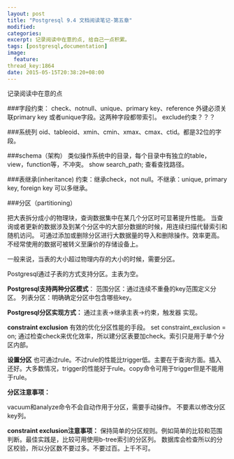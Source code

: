 ```yaml
---
layout: post
title: "Postgresql 9.4 文档阅读笔记-第五章"
modified:
categories: 
excerpt: 记录阅读中在意的点, 给自己一点积累。
tags: [postgresql,documentation]
image:
  feature:
thread_key:1864
date: 2015-05-15T20:38:20+08:00
---
```


记录阅读中在意的点

###字段约束：
check、notnull、unique、primary key、reference
外键必须关联primary key 或者unique字段。这两种字段都带索引。
exclude约束？？？

###系统列
oid、tableoid、xmin、cmin、xmax、cmax、ctid。都是32位的字段。

###schema（架构）
类似操作系统中的目录，每个目录中有独立的table，view，function等，不冲突。
show search_path; 查看查找路径。

###表继承(inheritance)
约束：继承check，not null。不继承：unique, primary key, foreign key
可以多继承。

###分区（partitioning）

把大表拆分成小的物理块，查询数据集中在某几个分区时可显著提升性能。
当查询或者更新的数据涉及到某个分区中的大部分数据的时候，用连续扫描代替索引和随机访问。
可通过添加或删除分区进行大数据量的导入和删除操作。效率更高。
不经常使用的数据可被转义至廉价的存储设备上。

一般来说，当表的大小超过物理内存的大小的时候，需要分区。

Postgresql通过子表的方式支持分区。主表为空。

**Postgresql支持两种分区模式**：
范围分区：通过连续不重叠的key范围定义分区。
列表分区：明确确定分区中包含哪些key。

**Postgresql分区实现方式：**
通过主表->继承主表->约束，触发器 实现。

**constraint exclusion**
有效的优化分区性能的手段。
set constraint_exclusion = on;
通过检查check来优化效率，所以建分区表要加check。索引只是用于单个分区内部。

**设置分区**
也可通过rule。不过rule的性能比trigger低。主要在于查询方面。插入还好。大多数情况，trigger的性能好于rule。copy命令可用于trigger但是不能用于rule。

**分区注意事项：**

vacuum和analyze命令不会自动作用于分区，需要手动操作。
不要素以修改分区key列。

**constraint exclusion注意事项：**
保持简单的分区规则。例如简单的比较和范围判断。最佳实践是，比较可用使用b-tree索引的分区列。
数据库会检查所以的分区校验，所以分区数不要过多。不要过百。上千不可。


